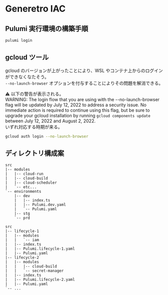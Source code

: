 # Generetro IAC

## Pulumi 実行環境の構築手順

```bash
pulumi login
```

## gcloud ツール

gcloud のバージョンが上がったことにより、WSL やコンテナ上からのログインができなくなたそう。  
`--no-launch-browser` オプションを付与することによりその問題を解消できる。

⚠️ 以下の警告が表示される。  
WARNING: The login flow that you are using with the --no-launch-browser flag will be updated by July 12, 2022 to address a security issue. No immediate action is required to continue using this flag, but be sure to upgrade your gcloud installation by running `gcloud components update` between July 12, 2022 and August 2, 2022.  
いずれ対応する時期が来る。

```bash
gcloud auth login --no-launch-browser
```

## ディレクトリ構成案

```
src
|-- modules
|   |-- cloud-run
|   |-- cloud-build
|   |-- cloud-scheduler
|   `-- etc...
`-- environments
    |-- dev
    |   |-- index.ts
    |   |-- Pulumi.dev.yaml
    |   `-- Pulumi.yaml
    |-- stg
    `-- prd
```

```
src
|-- lifecycle-1
|   |-- modules
|   |   `-- iam
|   |-- index.ts
|   |-- Pulumi.lifecycle-1.yaml
|   |-- Pulumi.yaml
|-- lifecycle-2
|   |-- modules
|   |   |-- cloud-build
|   |   `-- secret-manager
|   |-- index.ts
|   |-- Pulumi.lifecycle-2.yaml
|   |-- Pulumi.yaml
`-- ...
```
